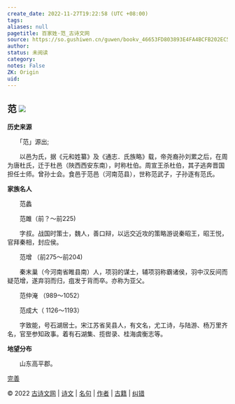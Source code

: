 ```yaml
---
create_date: 2022-11-27T19:22:58 (UTC +08:00)
tags: 
aliases: null
pagetitle: 百家姓·范_古诗文网
source: https://so.gushiwen.cn/guwen/bookv_46653FD803893E4FA4BCFB202EC5E235.aspx
author: 
status: 未阅读
category: 
notes: False
ZK: Origin
uid: 
---
```


## **范** ![](https://song.gushiwen.cn/siteimg/speak-er.png)

**历史来源**

　　「范」源出;

　　以邑为氏，据《元和姓纂》及《通志．氏族略》载，帝尧裔孙刘累之后，在周为唐杜氏，迁于杜邑（陜西西安东南），时称杜伯。周宣王杀杜伯，其子逃奔晋国担任士师。曾孙士会。食邑于范邑（河南范县），世称范武子，子孙逐有范氏。

**家族名人**

　　范蠡

　　范雎（前？～前225)

　　字叔。战国时策士，魏人，善口辩，以远交近攻的策略游说秦昭王，昭王悦，官拜秦相，封应侯。

　　范增 （前275～前204)

　　秦末巢（今河南省睢县南）人，项羽的谋士，辅项羽称霸诸侯，羽中汉反间而疑范增，遂弃羽而归，疽发于背而卒。亦称为亚父。

　　范仲淹 （989～1052）

　　范成大（ 1126～1193）

　　字致能，号石湖居士。宋江苏省吴县人，有文名，尤工诗，与陆游、杨万里齐名，官至参知政事。着有石湖集、揽辔录、桂海虞衡志等。

**地望分布**

　　山东高平郡。

[完善](https://so.gushiwen.cn/jiucuo.aspx?u=%e7%ab%a0%e8%8a%822352%e3%80%8a%e7%99%be%e5%ae%b6%e5%a7%93%c2%b7%e8%8c%83%e3%80%8b)

© 2022 [古诗文网](https://www.gushiwen.cn/) | [诗文](https://so.gushiwen.cn/shiwens/) | [名句](https://so.gushiwen.cn/mingjus/) | [作者](https://so.gushiwen.cn/authors/) | [古籍](https://so.gushiwen.cn/guwen/) | [纠错](https://so.gushiwen.cn/jiucuo.aspx?u=)
